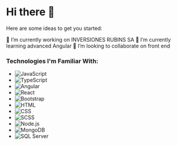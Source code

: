 # Hi there 👋

Here are some ideas to get you started:

🔭 I’m currently working on INVERSIONES RUBINS SA
🌱 I’m currently learning advanced Angular
👯 I’m looking to collaborate on front end

### Technologies I'm Familiar With:

-  ![JavaScript](https://img.icons8.com/color/48/000000/javascript.png)
-  ![TypeScript](https://img.icons8.com/color/48/000000/typescript.png)
-  ![Angular](https://img.icons8.com/color/48/000000/angularjs.png)
-  ![React](https://img.icons8.com/color/48/000000/react-native.png)
-  ![Bootstrap](https://img.icons8.com/color/48/000000/bootstrap.png)
-  ![HTML](https://img.icons8.com/color/48/000000/html-5.png)
-  ![CSS](https://img.icons8.com/color/48/000000/css3.png)
-  ![SCSS](https://img.icons8.com/color/48/000000/sass.png)
-  ![Node.js](https://img.icons8.com/color/48/000000/nodejs.png)
-  ![MongoDB](https://img.icons8.com/color/48/000000/mongodb.png)
-  ![SQL Server](https://img.icons8.com/color/48/000000/microsoft-sql-server.png)
